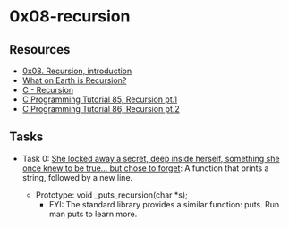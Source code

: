 # 0x08-recursion

## Resources
+ [0x08. Recursion, introduction]()
+ [What on Earth is Recursion?](https://www.youtube.com/watch?v=Mv9NEXX1VHc)
+ [C - Recursion](https://www.tutorialspoint.com/cprogramming/c_recursion.htm)
+ [C Programming Tutorial 85, Recursion pt.1](https://www.youtube.com/watch?v=XGxbXMP6k8k)
+ [C Programming Tutorial 86, Recursion pt.2](https://www.youtube.com/watch?v=7XiIS6HobNs)

## Tasks
+ Task 0: [She locked away a secret, deep inside herself, something she once knew to be true... but chose to forget](): A function that prints a string, followed by a new line.

	+ Prototype: void _puts_recursion(char *s);
		- FYI: The standard library provides a similar function: puts. Run man puts to learn more.
